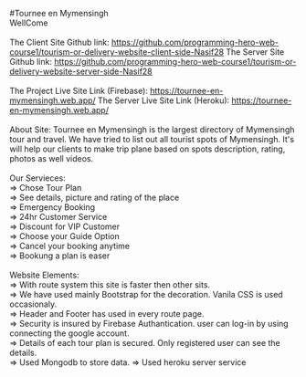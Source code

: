#Tournee en Mymensingh<br>
WellCome<br>
<br>
The Client Site Github link: https://github.com/programming-hero-web-course1/tourism-or-delivery-website-client-side-Nasif28
The Server Site Github link: https://github.com/programming-hero-web-course1/tourism-or-delivery-website-server-side-Nasif28
<br><br>
The Project Live Site Link (Firebase): https://tournee-en-mymensingh.web.app/
The Server Live Site Link (Heroku): https://tournee-en-mymensingh.web.app/
<br><br>
About Site:
Tournee en Mymensingh is the largest directory of Mymensingh tour and travel. We have tried to list out all tourist spots of Mymensingh. It's will help our clients to make trip plane based on spots description, rating, photos as well videos.
<br><br>
Our Servieces:<br>
=> Chose Tour Plan<br>
=> See details, picture and rating of the place<br>
=> Emergency Booking<br>
=> 24hr Customer Service<br>
=> Discount for VIP Customer<br>
=> Choose your Guide Option<br>
=> Cancel your booking anytime<br>
=> Bookung a plan is easer
<br><br>
Website Elements:<br>
=> With route system this site is faster then other sits.<br>
=> We have used mainly Bootstrap for the decoration. Vanila CSS is used occasionaly.<br>
=> Header and Footer has used in every route page.<br>
=> Security is insured by Firebase Authantication. user can log-in by using connecting the google account.<br>
=> Details of each tour plan is secured. Only registered user can see the details.<br>
=> Used Mongodb to store data.
=> Used heroku server service
